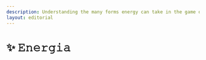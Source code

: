 ```yaml
---
description: Understanding the many forms energy can take in the game of $CHOICES.
layout: editorial
---
```


# ✨ 𝙴𝚗𝚎𝚛𝚐𝚒𝚊

<mark style="color:green;"></mark>

